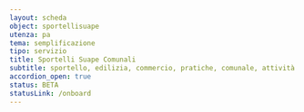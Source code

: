 ```yaml
---
layout: scheda
object: sportellisuape
utenza: pa
tema: semplificazione
tipo: servizio
title: Sportelli Suape Comunali
subtitle: sportello, edilizia, commercio, pratiche, comunale, attività produttive
accordion_open: true
status: BETA
statusLink: /onboard
---
```

